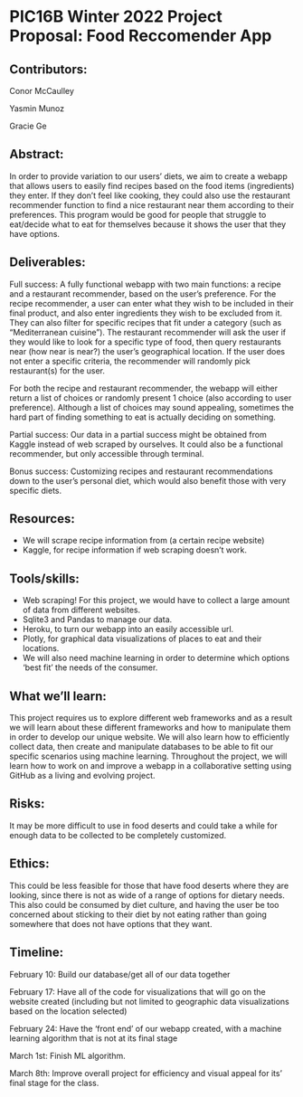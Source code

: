 # PIC16B Winter 2022 Project Proposal: Food Reccomender App
## Contributors:
Conor McCaulley

Yasmin Munoz

Gracie Ge

## Abstract:
In order to provide variation to our users’ diets, we aim to create a webapp that allows users to easily find recipes based on the food items (ingredients) they enter. If they don’t feel like cooking, they could also use the restaurant recommender function to find a nice restaurant near them according to their preferences. 
This program would be good for people that struggle to eat/decide what to eat for themselves because it shows the user that they have options. 
 
## Deliverables:
Full success: A fully functional webapp with two main functions: a recipe and a restaurant recommender, based on the user’s preference. For the recipe recommender, a user can enter what they wish to be included in their final product, and also enter ingredients they wish to be excluded from it. They can also filter for specific recipes that fit under a category (such as “Mediterranean cuisine”). The restaurant recommender will ask the user if they would like to look for a specific type of food, then query restaurants near (how near is near?) the user’s geographical location. If the user does not enter a specific criteria, the recommender will randomly pick restaurant(s) for the user.
 
For both the recipe and restaurant recommender, the webapp will either return a list of choices or randomly present 1 choice (also according to user preference). Although a list of choices may sound appealing, sometimes the hard part of finding something to eat is actually deciding on something. 
 
Partial success: Our data in a partial success might be obtained from Kaggle instead of web scraped by ourselves. It could also be a functional recommender, but only accessible through terminal. 
 
Bonus success: Customizing recipes and restaurant recommendations down to the user’s personal diet, which would also benefit those with very specific diets.
 
## Resources:
* We will scrape recipe information from (a certain recipe website)
* Kaggle, for recipe information if web scraping doesn’t work.
 
## Tools/skills:
* Web scraping! For this project, we would have to collect a large amount of data from different websites.
* Sqlite3 and Pandas to manage our data.
* Heroku, to turn our webapp into an easily accessible url. 
* Plotly, for graphical data visualizations of places to eat and their locations.
* We will also need machine learning in order to determine which options ‘best fit’ the needs of the consumer. 
 
## What we’ll learn:
This project requires us to explore different web frameworks and as a result we will learn about these different frameworks and how to manipulate them in order to develop our unique website.
We will also learn how to efficiently collect data, then create and manipulate databases to be able to fit our specific scenarios using machine learning.
Throughout the project, we will learn how to work on and improve a webapp in a collaborative setting using GitHub as a living and evolving project. 
 
## Risks:
It may be more difficult to use in food deserts and could take a while for enough data to be collected to be completely customized.
 
## Ethics:
This could be less feasible for those that have food deserts where they are looking, since there is not as wide of a range of options for dietary needs. This also could be consumed by diet culture, and having the user be too concerned about sticking to their diet by not eating rather than going somewhere that does not have options that they want.
 
## Timeline:
February 10: Build our database/get all of our data together

February 17: Have all of the code for visualizations that will go on the website created (including but not limited to geographic data visualizations based on the location selected)

February 24: Have the ‘front end’ of our webapp created, with a machine learning algorithm that is not at its final stage

March 1st: Finish ML algorithm.

March 8th: Improve overall project for efficiency and visual appeal for its’ final stage for the class.
 
 
 
 
 
 
 
 
 
 
